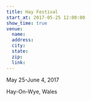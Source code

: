 ```yaml
---
title: Hay Festival
start_at: 2017-05-25 12:00:00
show_time: true
venue:
  name:
  address:
  city:
  state:
  zip:
  link:
---
```



May 25-June 4, 2017

Hay-On-Wye, Wales